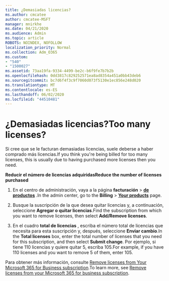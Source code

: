 ```yaml
---
title: ¿Demasiadas licencias?
ms.author: cmcatee
author: cmcatee-MSFT
manager: mnirkhe
ms.date: 04/21/2020
ms.audience: Admin
ms.topic: article
ROBOTS: NOINDEX, NOFOLLOW
localization_priority: Normal
ms.collection: Adm_O365
ms.custom:
- "540"
- "1500027"
ms.assetid: 73aa19fa-9334-4499-be2c-b6f9fe7b7b2b
ms.openlocfilehash: 0dd3817c829252571ea8ad8354a451a0bb43deb6
ms.sourcegitcommit: bc7d6f4f3c9f7060d073f5130e1ec856e248d020
ms.translationtype: MT
ms.contentlocale: es-ES
ms.lasthandoff: 06/02/2020
ms.locfileid: "44510481"
---
```

# <a name="too-many-licenses"></a><span data-ttu-id="4f82d-102">¿Demasiadas licencias?</span><span class="sxs-lookup"><span data-stu-id="4f82d-102">Too many licenses?</span></span>

<span data-ttu-id="4f82d-103">Si cree que se le facturan demasiadas licencias, suele deberse a haber comprado más licencias.</span><span class="sxs-lookup"><span data-stu-id="4f82d-103">If you think you're being billed for too many licenses, this is usually due to having purchased more licenses then you need.</span></span>
  
<span data-ttu-id="4f82d-104">**Reducir el número de licencias adquiridas**</span><span class="sxs-lookup"><span data-stu-id="4f82d-104">**Reduce the number of licenses purchased**</span></span>
  
1. <span data-ttu-id="4f82d-105">En el centro de administración, vaya a la página **facturación** \> **[de productos](https://go.microsoft.com/fwlink/p/?linkid=842054)** .</span><span class="sxs-lookup"><span data-stu-id="4f82d-105">In the admin center, go to the **Billing** \> **[Your products](https://go.microsoft.com/fwlink/p/?linkid=842054)** page.</span></span>

2. <span data-ttu-id="4f82d-106">Busque la suscripción de la que desea quitar licencias y, a continuación, seleccione **Agregar o quitar licencias**.</span><span class="sxs-lookup"><span data-stu-id="4f82d-106">Find the subscription from which you want to remove licenses, then select **Add/Remove licenses**.</span></span>

3. <span data-ttu-id="4f82d-107">En el cuadro **total de licencias** , escriba el número total de licencias que necesita para esta suscripción y, después, seleccione **Enviar cambio**.</span><span class="sxs-lookup"><span data-stu-id="4f82d-107">In the **Total licenses** box, enter the total number of licenses that you need for this subscription, and then select **Submit change**.</span></span> <span data-ttu-id="4f82d-108">Por ejemplo, si tiene 110 licencias y quiere quitar 5, escriba 105.</span><span class="sxs-lookup"><span data-stu-id="4f82d-108">For example, if you have 110 licenses and you want to remove 5 of them, enter 105.</span></span>

<span data-ttu-id="4f82d-109">Para obtener más información, consulte [Remove licenses from Your Microsoft 365 for Business subscription](https://docs.microsoft.com/microsoft-365/commerce/licenses/buy-licenses).</span><span class="sxs-lookup"><span data-stu-id="4f82d-109">To learn more, see [Remove licenses from your Microsoft 365 for business subscription](https://docs.microsoft.com/microsoft-365/commerce/licenses/buy-licenses).</span></span>